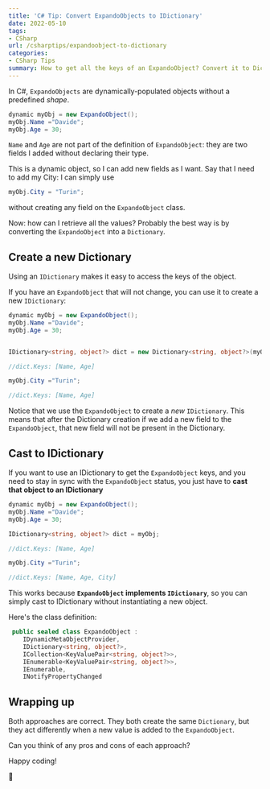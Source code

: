 ```yaml
---
title: 'C# Tip: Convert ExpandoObjects to IDictionary'
date: 2022-05-10
tags:
- CSharp
url: /csharptips/expandoobject-to-dictionary
categories:
- CSharp Tips
summary: How to get all the keys of an ExpandoObject? Convert it to Dictionary!
---
```


In C#, `ExpandoObjects` are dynamically-populated objects without a predefined _shape_.

```cs
dynamic myObj = new ExpandoObject();
myObj.Name ="Davide";
myObj.Age = 30;
```

`Name` and `Age` are not part of the definition of `ExpandoObject`: they are two fields I added without declaring their type.

This is a dynamic object, so I can add new fields as I want. Say that I need to add my City: I can simply use

```cs
myObj.City = "Turin";
```

without creating any field on the `ExpandoObject` class.

Now: how can I retrieve all the values? Probably the best way is by converting the `ExpandoObject` into a `Dictionary`.

## Create a new Dictionary

Using an `IDictionary` makes it easy to access the keys of the object.

If you have an `ExpandoObject` that will not change, you can use it to create a new `IDictionary`:

```cs
dynamic myObj = new ExpandoObject();
myObj.Name ="Davide";
myObj.Age = 30;


IDictionary<string, object?> dict = new Dictionary<string, object?>(myObj);

//dict.Keys: [Name, Age]

myObj.City ="Turin";

//dict.Keys: [Name, Age]
```

Notice that we use the `ExpandoObject` to create a _new_ `IDictionary`. This means that after the Dictionary creation if we add a new field to the `ExpandoObject`, that new field will not be present in the Dictionary.

## Cast to IDictionary

If you want to use an IDictionary to get the `ExpandoObject` keys, and you need to stay in sync with the `ExpandoObject` status, you just have to **cast that object to an IDictionary**

```cs
dynamic myObj = new ExpandoObject();
myObj.Name ="Davide";
myObj.Age = 30;

IDictionary<string, object?> dict = myObj;

//dict.Keys: [Name, Age]

myObj.City ="Turin";

//dict.Keys: [Name, Age, City]
```

This works because **`ExpandoObject` implements `IDictionary`**, so you can simply cast to IDictionary without instantiating a new object.

Here's the class definition:

```cs
 public sealed class ExpandoObject :
	IDynamicMetaObjectProvider,
	IDictionary<string, object?>,
	ICollection<KeyValuePair<string, object?>>,
	IEnumerable<KeyValuePair<string, object?>>,
	IEnumerable,
	INotifyPropertyChanged
```

## Wrapping up

Both approaches are correct. They both create the same `Dictionary`, but they act differently when a new value is added to the `ExpandoObject`.

Can you think of any pros and cons of each approach?

Happy coding!

🐧
